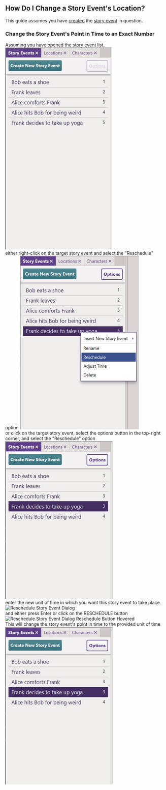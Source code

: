 ## How Do I Change a Story Event's Location?

This guide assumes you have [created](/How%20Do%20I/Create/a%20Story%20Event.md) the [story event](/What%20is/a%20Story%20Event.md) in question.

### Change the Story Event's Point in Time to an Exact Number
Assuming you have opened the story event list,  
![Story Event List](/resources/story%20events/list/Story%20Event%20List.PNG)  
either right-click on the target story event
and select the "Reschedule" option
![Story Event List Context Menu](/resources/story%20events/list/Story%20Event%20Context%20Menu.PNG)  
or click on the target story event,
select the options button in the top-right corner,
and select the "Reschedule" option
![Story Event List Single Selection](/resources/story%20events/list/Story%20Event%20List%20with%20Rescheduled%20Story%20Event.PNG)  
enter the new unit of time in which you want this story event to take place
![Reschedule Story Event Dialog](/resources/story%20events/list/Reschedule%20Story%20Event%20Dialog.PNG)  
and either press Enter or click on the RESCHEDULE button
![Reschedule Story Event Dialog Reschedule Button Hovered](/resources/story%20events/list/Reschedule%20Story%20Event%20Dialog%20RESCHEDULE%20Hovered.PNG)  
This will change the story event's point in time to the provided unit of time
![Story Event List](/resources/story%20events/list/Story%20Event%20List%20with%20Rescheduled%20Story%20Event.PNG)  
